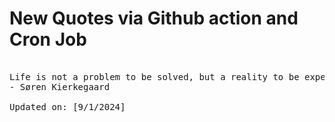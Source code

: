 # New Quotes via Github action and Cron Job

<pre>
<!-- #quote -->
Life is not a problem to be solved, but a reality to be experienced.
- Søren Kierkegaard

Updated on: [9/1/2024]
<!-- #quoteEnd -->
</pre>
